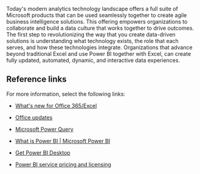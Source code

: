 Today's modern analytics technology landscape offers a full suite of Microsoft products that can be used seamlessly together to create agile business intelligence solutions. This offering empowers organizations to collaborate and build a data culture that works together to drive outcomes. The first step to revolutionizing the way that you create data-driven solutions is understanding what technology exists, the role that each serves, and how these technologies integrate. Organizations that advance beyond traditional Excel and use Power BI together with Excel, can create fully updated, automated, dynamic, and interactive data experiences.

## Reference links
For more information, select the following links:

- [What's new for Office 365/Excel](https://support.microsoft.com/office/what-s-new-in-excel-for-microsoft-365-5fdb9208-ff33-45b6-9e08-1f5cdb3a6c73)

- [Office updates](https://support.microsoft.com/office/install-office-updates-2ab296f3-7f03-43a2-8e50-46de917611c5)

- [Microsoft Power Query](https://powerquery.microsoft.com/?azure-portal=true)

- [What is Power BI \| Microsoft Power BI](https://powerbi.microsoft.com/what-is-power-bi/?azure-portal=true)

- [Get Power BI Desktop](/power-bi/fundamentals/desktop-get-the-desktop/?azure-portal=true)

- [Power BI service pricing and licensing](https://powerbi.microsoft.com/pricing/?azure-portal=true)
